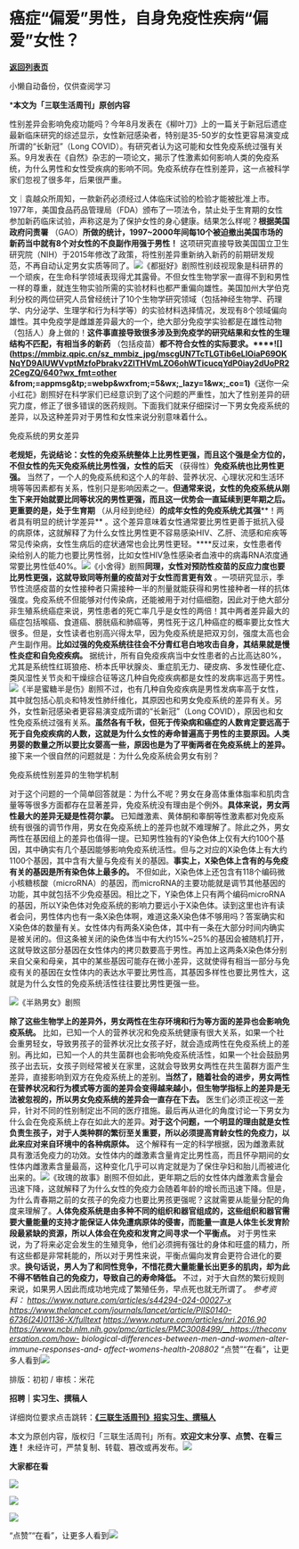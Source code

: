 # 癌症“偏爱”男性，自身免疫性疾病“偏爱”女性？

[**返回列表页**](/gzh/三联生活周刊)

小懒自动备份，仅供查阅学习

***本文为「三联生活周刊」原创内容**  
  
性别差异会影响免疫功能吗？今年8月发表在《柳叶刀》上的一篇关于新冠后遗症最新临床研究的综述显示，女性新冠感染者，特别是35-50岁的女性更容易演变成所谓的“长新冠”（Long
COVID）。有研究者认为这可能和女性免疫系统过强有关系。9月发表在《自然》杂志的一项论文，揭示了性激素如何影响人类的免疫系统，为什么男性和女性受疾病的影响不同。免疫系统存在性别差异，这一点被科学家们忽视了很多年，后果很严重。  
  
文｜袁越众所周知，一款新药必须经过人体临床试验的检验才能被批准上市。1977年，美国食品药品管理局（FDA）颁布了一项法令，禁止处于生育期的女性参加新药临床试验，声称这是为了保护女性的身心健康。结果怎么样呢？**根据美国政府问责署**
（GAO）**所做的统计，1997~2000年间每10个被迫撤出美国市场的新药当中就有8个对女性的不良副作用强于男性！**
这项研究直接导致美国国立卫生研究院（NIH）于2015年修改了政策，将性别差异重新纳入新药的前期研发规范，不再自动认定男女实质等同了。![](https://mmbiz.qpic.cn/sz_mmbiz_jpg/XnMeqb0xcz44Kt2HrskJ6mMz4po1SgIOE8TkjdlH6DYu76kPFx7Ob9FERUxtSDv3ZU9zH0ia6bryTmT6weUmicOQ/640?wx_fmt=jpeg&from;=appmsg)《都挺好》剧照性别歧视现象是科研界的一个顽疾，在生命科学领域表现得尤其露骨。不但女性生物学家一直得不到和男性一样的尊重，就连生物实验所需的实验材料也都严重偏向雄性。美国加州大学伯克利分校的两位研究人员曾经统计了10个生物学研究领域（包括神经生物学、药理学、内分泌学、生理学和行为科学等）的实验材料选择情况，发现有8个领域偏向雄性。其中免疫学是雌雄差异最大的一个，绝大部分免疫学实验都是在雄性动物（包括人）身上做的！**这件事直接导致很多涉及到免疫学的研究结果和女性的生理结构不匹配，有相当多的新药**
（包括疫苗）**都不符合女性的实际要求。****![](https://mmbiz.qpic.cn/sz_mmbiz_jpg/mscgUN7TcTLGTib6eLIOiaP69OKNqYD9AlUWVvptMzfoPbrakv2ZlTHVmLZO6ohWTicucqYdP0iay2dUoPR22CegZQ/640?wx_fmt=other
&from;=appmsg&tp;=webp&wxfrom;=5&wx;_lazy=1&wx;_co=1)**《送你一朵小红花》剧照好在科学家们已经意识到了这个问题的严重性，加大了性别差异的研究力度，修正了很多错误的医药规则。下面我们就来仔细探讨一下男女免疫系统的差异，以及这种差异对于男性和女性来说分别意味着什么。

免疫系统的男女差异

**老规矩，先说结论：女性的免疫系统整体上比男性更强，而且这个强是全方位的，不但女性的先天免疫系统比男性强，女性的后天**
（获得性）**免疫系统也比男性更强。**
当然了，一个人的免疫系统和这个人的年龄、营养状况、心理状况和生活环境等等因素都有关系，性别只是影响因素之一。**但通常来说，女性的免疫系统从刚生下来开始就要比同等状况的男性更强，而且这一优势会一直延续到更年期之后。更重要的是，处于生育期**
（从月经到绝经）**的成年女性的免疫系统尤其强****！两者具有明显的统计学差异**
。这个差异意味着女性通常要比男性更善于抵抗入侵的病原体，这就解释了为什么女性比男性更不容易感染HIV、乙肝、流感和疟疾等常见传染病，女性生病后的症状通常也会比男性更轻。****反过来，女性患者传染给别人的能力也要比男性弱，比如女性HIV急性感染者血液中的病毒RNA浓度通常要比男性低40%。![](https://mmbiz.qpic.cn/sz_mmbiz_png/XnMeqb0xcz44Kt2HrskJ6mMz4po1SgIO7bicEHCqdYEmYg2bhEGRYrBpYIIPUESpAaBzwcQMhDRVyU0jbwrV6bA/640?wx_fmt=png&from;=appmsg)《小舍得》剧照**同理，女性对预防性疫苗的反应力度也要比男性更强，这就导致同等剂量的疫苗对于女性而言更有效**
。一项研究显示，季节性流感疫苗的女性接种者只需接种一半的剂量就能获得和男性接种者一样的抗体强度。免疫系统不但能够对付传染病，还能被用于对付癌细胞，因此对于绝大部分非生殖系统癌症来说，男性患者的死亡率几乎是女性的两倍！其中两者差异最大的癌症包括喉癌、食道癌、膀胱癌和肺癌等，男性死于这几种癌症的概率要比女性大很多。但是，女性读者也别高兴得太早，因为免疫系统是把双刃剑，强度太高也会产生副作用。**比如过强的免疫系统往往会不分青红皂白地攻击自身，其结果就是慢性炎症和自免疫疾病。**
据统计，所有自免疫疾病当中女性患者的占比高达80%，尤其是系统性红斑狼疮、桥本氏甲状腺炎、重症肌无力、硬皮病、多发性硬化症、类风湿性关节炎和干燥综合征等这几种自免疫疾病都是女性的发病率远高于男性。![](https://mmbiz.qpic.cn/sz_mmbiz_jpg/XnMeqb0xcz44Kt2HrskJ6mMz4po1SgIOnibtnJ7aaZamibqVNDibkv3kHfwbqHgibEhLvascDWLlpbIa3IDCvibYNQg/640?wx_fmt=jpeg&from;=appmsg)《半是蜜糖半是伤》剧照不过，也有几种自免疫疾病是男性发病率高于女性，其中就包括心肌炎和特发性肺纤维化，其原因也和男女免疫系统的差异有关。另外，女性新冠感染者更容易演变成所谓的“长新冠”（Long
COVID），原因也和女性免疫系统过强有关系。**虽然各有千秋，但死于传染病和癌症的人数肯定要远高于死于自免疫疾病的人数，这就是为什么女性的寿命普遍高于男性的主要原因。人类男婴的数量之所以要比女婴高一些，原因也是为了平衡两者在免疫系统上的差异。**
接下来一个很自然的问题就是：为什么免疫系统会男女有别？

免疫系统性别差异的生物学机制

对于这个问题的一个简单回答就是：为什么不呢？男女在身高体重体脂率和肌肉含量等等很多方面都存在显著差异，免疫系统没有理由是个例外。**具体来说，男女两性最大的差异无疑是性荷尔蒙。**
已知雌激素、黄体酮和睾酮等性激素都对免疫系统有很强的调节作用，男女在免疫系统上的差异也就不难理解了。除此之外，男女两性在基因组上的差异也值得一提。已知男性独有的Y染色体上仅有大约100个基因，其中确实有几个基因能够影响免疫系统活性。但与之对应的X染色体上有大约1100个基因，其中含有大量与免疫有关的基因。**事实上，X染色体上含有的与免疫有关的基因是所有染色体上最多的。**
不但如此，X染色体上还包含有118个编码微小核糖核酸（microRNA）的基因，而microRNA的主要功能就是调节其他基因的功能，其中就包括不少免疫基因。相比之下，Y染色体上只有两个编码microRNA的基因，所以Y染色体对免疫系统的影响力要远小于X染色体。读到这里也许有读者会问，男性体内也有一条X染色体啊，难道这条X染色体不够用吗？答案确实和X染色体的数量有关。女性体内有两条X染色体，其中有一条在大部分时间内确实是被关闭的。但这条被关闭的染色体当中有大约15%~25%的基因会被随机打开，这就导致这部分基因在女性体内的拷贝数要高于男性。再加上这两条X染色体分别来自父亲和母亲，其中的某些基因可能存在微小差异，这就使得有相当一部分与免疫有关的基因在女性体内的表达水平要比男性高，其基因多样性也要比男性大，这就是为什么女性的免疫系统活性往往要比男性更强一些。

![](https://mmbiz.qpic.cn/sz_mmbiz_jpg/XnMeqb0xcz44Kt2HrskJ6mMz4po1SgIOrpnWjTibcjTicJicqwHa0vTs6SnNJiajWdcgPmXAwWcxdQHOKGFiaQD7Cxw/640?wx_fmt=jpeg&from;=appmsg)《半熟男女》剧照

**除了这些生物学上的差异外，男女两性在生存环境和行为等方面的差异也会影响免疫系统。**
比如，已知一个人的营养状况和免疫系统健康有很大关系，如果一个社会重男轻女，导致男孩子的营养状况比女孩子好，就会造成两性在免疫系统上的差别。再比如，已知一个人的共生菌群也会影响免疫系统活性，如果一个社会鼓励男孩子出去玩，女孩子则经常被关在家里，这就会导致男女两性在共生菌群方面产生差异，直接影响到双方在免疫系统上的差别。**当然了，随着社会的进步，男女两性在营养状况和行为模式等方面的差异会变得越来越小，但生物学指标上的差异是无法被忽视的，所以男女免疫系统的差异会一直存在下去。**
医生们必须正视这一差异，针对不同的性别制定出不同的医疗措施。最后再从进化的角度讨论一下男女为什么会在免疫系统上存在如此大的差异。**对于这个问题，一个明显的理由就是女性负责生孩子，对于人类种群的繁衍至关重要，所以必须提高育龄女性的免疫力，以此来应对来自环境中的各种病原体。**
这个解释有一定的科学根据，因为雌激素就具有激活免疫力的功效。女性体内的雌激素含量肯定比男性高，而且怀孕期间的女性体内雌激素含量最高，这种变化几乎可以肯定就是为了保住孕妇和胎儿而被进化出来的。![](https://mmbiz.qpic.cn/sz_mmbiz_jpg/XnMeqb0xcz44Kt2HrskJ6mMz4po1SgIOzykCibUib3XTF5r0XjDOzLOvg9TPbkkMzke0qI9MV3KUcPc90hLzyRXw/640?wx_fmt=jpeg)《玫瑰的故事》剧照不但如此，更年期之后的女性体内雌激素含量会迅速下降，这就解释了为什么女性的免疫力会随着年龄的增长而迅速下降。但是，为什么青春期之前的女孩子的免疫力也要比男孩更强呢？这就需要从能量分配的角度来理解了。**人体免疫系统是由多种不同的组织和器官组成的，这些组织和器官需要大量能量的支持才能保证人体免遭病原体的侵害，而能量一直是人体生长发育阶段最紧缺的资源，所以人体会在免疫和发育之间寻求一个平衡点。**
对于男性来说，为了将来必定会发生的生殖竞争，他们必须拥有强壮的身体和旺盛的精力，所有这些都是非常耗能的，所以对于男性来说，平衡点偏向发育会更符合进化的要求。**换句话说，男人为了和同性竞争，不惜花费大量能量长出更多的肌肉，却为此不得不牺牲自己的免疫力，导致自己的寿命降低。**
不过，对于大自然的繁衍规则来说，如果男人因此而成功地完成了繁殖任务，早点死也就无所谓了。 _参考资料：_
_https://www.nature.com/articles/s44294-024-00027-x_
_https://www.thelancet.com/journals/lancet/article/PIIS0140-6736(24)01136-X/fulltext_
_https://www.nature.com/articles/nri.2016.90_
_https://www.ncbi.nlm.nih.gov/pmc/articles/PMC3008499/__https://theconversation.com/how-
biological-differences-between-men-and-women-alter-immune-responses-and-
affect-womens-health-208802_
“点赞”“在看”，让更多人看到![](https://mmbiz.qpic.cn/mmbiz_gif/c2Sib3Mp7pON9hkSZwdTibRHNZSMPyiapUCHJwlyoZVBC3SfmPmF0VKjkm3NiaToQloHFJ6icyicqZnqgXp6pSQJt5gg/640?wx_fmt=gif&from;=appmsg&wxfrom;=5&wx;_lazy=1&tp;=wxpic)  
  
  
  
  
  

排版：初初 / 审核：米花

  
**招聘｜实习生、撰稿人**  

详细岗位要求点击跳转：[**《三联生活周刊》招实习生、撰稿人**](http://mp.weixin.qq.com/s?__biz=MTc5MTU3NTYyMQ==&mid=2651136871&idx=3&sn=f1c0777fe9d31881e5dfca68ebc2937f&chksm=5907324d6e70bb5b3546dfe1c7b31b5fe05664bebbf36356ba9a1a352e0678444cad62875ad4&scene=21#wechat_redirect)

本文为原创内容，版权归「三联生活周刊」所有。**欢迎文末分享、点赞、在看三连！**
未经许可，严禁复制、转载、篡改或再发布。![](https://mmbiz.qpic.cn/sz_mmbiz_png/Gg7Qtoh7Aic9ZTmAdCc80b4nD7xicgPt863QWU7oNswDx19XrjfTtSl8QwatY2EEZGuNd1WRRiapDZjcDhTnNYmBg/640?wx_fmt=other&wxfrom;=5&wx;_lazy=1&wx;_co=1&retryload;=1&tp;=webp)

**大家都在看**

  

[![](https://mmbiz.qpic.cn/mmbiz_jpg/c2Sib3Mp7pOPgUUSoDsxkHVH3icTUiciaGCvkAVDtAotEQry9wDDGuEBUWw9u1icLdYkZarhHga4lUKFWmic7NtfT1pg/640?wx_fmt=jpeg&from;=appmsg&wxfrom;=5&tp;=wxpic&wx;_lazy=1&wx;_co=1)](http://mp.weixin.qq.com/s?__biz=MTc5MTU3NTYyMQ==&mid=2651448112&idx=2&sn=a53ead0f913479f729ab4cbf2e50e225&chksm=590bf21a6e7c7b0c2fcec66196908938b8d82fb6d18c1af0c60d4d52324eb9f9a79b7e439e71&scene=21#wechat_redirect)

  

![](https://mmbiz.qpic.cn/sz_mmbiz_png/Gg7Qtoh7Aic9ZTmAdCc80b4nD7xicgPt86k1kgpU51hWCHjV92ryhVW35PLCvLhxLw9XDhXjgeDyZhHSx5EbRcfg/640?wx_fmt=other&wxfrom;=5&wx;_lazy=1&wx;_co=1&retryload;=1&tp;=webp)

  
[![](https://mmbiz.qpic.cn/mmbiz_jpg/c2Sib3Mp7pONuwrdetOsWUZLdDE1J39mLibBBe0vPzCKS1topq8p9JgG9O86KDCNS3SZl7Paa1d80gvHIBg9C0cw/640?wx_fmt=jpeg&from;=appmsg&wxfrom;=5&wx;_lazy=1&wx;_co=1&tp;=wxpic)]()  
  
“点赞”“在看”，让更多人看到![](https://mmbiz.qpic.cn/mmbiz_gif/c2Sib3Mp7pON9hkSZwdTibRHNZSMPyiapUCHJwlyoZVBC3SfmPmF0VKjkm3NiaToQloHFJ6icyicqZnqgXp6pSQJt5gg/640?wx_fmt=gif&from;=appmsg&wxfrom;=5&wx;_lazy=1&tp;=wxpic)

